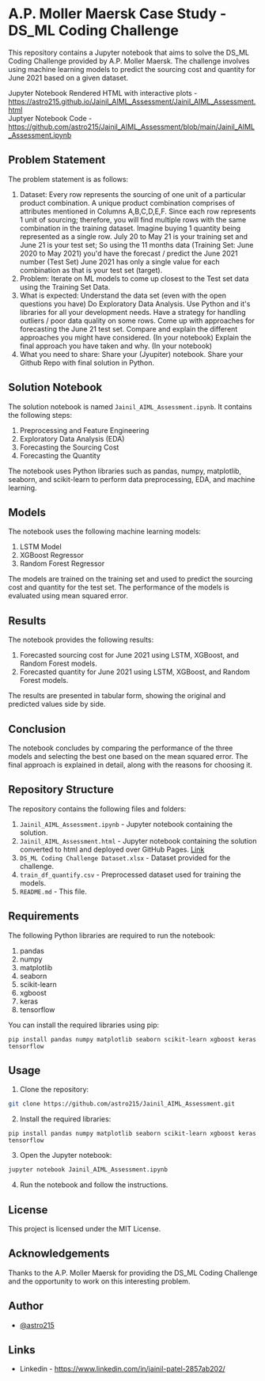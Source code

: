 # A.P. Moller Maersk Case Study - DS_ML Coding Challenge

This repository contains a Jupyter notebook that aims to solve the DS_ML Coding Challenge provided by A.P. Moller Maersk. The challenge involves using machine learning models to predict the sourcing cost and quantity for June 2021 based on a given dataset.

Jupyter Notebook Rendered HTML with interactive plots - https://astro215.github.io/Jainil_AIML_Assessment/Jainil_AIML_Assessment.html <br>
Juptyer Notebook Code - https://github.com/astro215/Jainil_AIML_Assessment/blob/main/Jainil_AIML_Assessment.ipynb

## Problem Statement

The problem statement is as follows:

1. Dataset: Every row represents the sourcing of one unit of a particular product combination. A unique product combination comprises of attributes mentioned in Columns A,B,C,D,E,F. Since each row represents 1 unit of sourcing; therefore, you will find multiple rows with the same combination in the training dataset. Imagine buying 1 quantity being represented as a single row. July 20 to May 21 is your training set and June 21 is your test set; So using the 11 months data (Training Set: June 2020 to May 2021) you'd have the forecast / predict the June 2021 number (Test Set) June 2021 has only a single value for each combination as that is your test set (target).
2. Problem: Iterate on ML models to come up closest to the Test set data using the Training Set Data.
3. What is expected: Understand the data set (even with the open questions you have) Do Exploratory Data Analysis. Use Python and it's libraries for all your development needs. Have a strategy for handling outliers / poor data quality on some rows. Come up with approaches for forecasting the June 21 test set. Compare and explain the different approaches you might have considered. (In your notebook) Explain the final approach you have taken and why. (In your notebook)
4. What you need to share: Share your (Jyupiter) notebook. Share your Github Repo with final solution in Python.

## Solution Notebook

The solution notebook is named `Jainil_AIML_Assessment.ipynb`. It contains the following steps:

1. Preprocessing and Feature Engineering
2. Exploratory Data Analysis (EDA)
3. Forecasting the Sourcing Cost
4. Forecasting the Quantity

The notebook uses Python libraries such as pandas, numpy, matplotlib, seaborn, and scikit-learn to perform data preprocessing, EDA, and machine learning.

## Models

The notebook uses the following machine learning models:

1. LSTM Model
2. XGBoost Regressor
3. Random Forest Regressor

The models are trained on the training set and used to predict the sourcing cost and quantity for the test set. The performance of the models is evaluated using mean squared error.

## Results

The notebook provides the following results:

1. Forecasted sourcing cost for June 2021 using LSTM, XGBoost, and Random Forest models.
2. Forecasted quantity for June 2021 using LSTM, XGBoost, and Random Forest models.

The results are presented in tabular form, showing the original and predicted values side by side.

## Conclusion

The notebook concludes by comparing the performance of the three models and selecting the best one based on the mean squared error. The final approach is explained in detail, along with the reasons for choosing it.

## Repository Structure

The repository contains the following files and folders:

1. `Jainil_AIML_Assessment.ipynb` - Jupyter notebook containing the solution.
2. `Jainil_AIML_Assessment.html` - Jupyter notebook containing the solution converted to html and deployed over GitHub Pages. [Link](https://astro215.github.io/Jainil_AIML_Assessment/Jainil_AIML_Assessment.html)
3. `DS_ML Coding Challenge Dataset.xlsx` - Dataset provided for the challenge.
4. `train_df_quantify.csv` - Preprocessed dataset used for training the models.
5. `README.md` - This file.

## Requirements

The following Python libraries are required to run the notebook:

1. pandas
2. numpy
3. matplotlib
4. seaborn
5. scikit-learn
6. xgboost
7. keras
8. tensorflow

You can install the required libraries using pip:
```
pip install pandas numpy matplotlib seaborn scikit-learn xgboost keras tensorflow
```
## Usage

1. Clone the repository:
```bash
git clone https://github.com/astro215/Jainil_AIML_Assessment.git
```
2. Install the required libraries:
```
pip install pandas numpy matplotlib seaborn scikit-learn xgboost keras tensorflow
```
3. Open the Jupyter notebook:
```bash
jupyter notebook Jainil_AIML_Assessment.ipynb
```
4. Run the notebook and follow the instructions.

## License

This project is licensed under the MIT License.

## Acknowledgements

Thanks to the A.P. Moller Maersk for providing the DS_ML Coding Challenge and the opportunity to work on this interesting problem.

## Author

- [@astro215](https://github.com/astro215)

## Links
- Linkedin - https://www.linkedin.com/in/jainil-patel-2857ab202/




